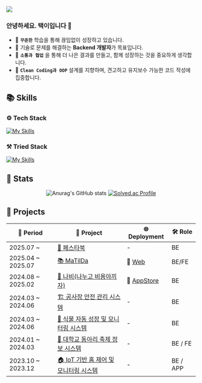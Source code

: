 <img src="https://capsule-render.vercel.app/api?type=venom&color=gradient&customColorList=0,1,7,14,20,24,27)&height=160&fontAlignY=43&descAlignY=64&section=header&text=Taek_2222&desc=Github%20🗂️&animation=fadeIn&fontSize=40&fontColor=FAFAFA&stroke=000000&strokeWidth=0.5"/>

### 안녕하세요. 택이입니다 👋
  - 🌱 **`꾸준한`** 학습을 통해 끊임없이 성장하고 있습니다.
  - 💭 기술로 문제를 해결하는 **Backend 개발자**가 목표입니다.
  - 💬 **`소통과 협업`** 을 통해 더 나은 결과를 만들고, 함께 성장하는 것을 중요하게 생각합니다.
  - 🫧 **`Clean Coding과 OOP`** 설계를 지향하며, 견고하고 유지보수 가능한 코드 작성에 집중합니다.


## 📚 Skills

### ⚙️ Tech Stack

[![My Skills](https://skillicons.dev/icons?i=java,spring,mysql)](https://skillicons.dev)
  
  
### ⚒️ Tried Stack

[![My Skills](https://skillicons.dev/icons?i=aws,dynamodb,gcp,githubactions,docker,postgres)](https://skillicons.dev)

## 📌 Stats

<div align="center">

![Anurag's GitHub stats](https://github-readme-stats.vercel.app/api?username=taek2222&show_icons=true&theme=tokyonight&hide=stars)
[![Solved.ac Profile](http://mazassumnida.wtf/api/v2/generate_badge?boj=oot309)](https://solved.ac/oot309/)

</div>

## 📂 Projects

<div align="center">

| 📅 Period       | 🚀 Project | 🌐 Deployment | 🛠 Role |
|-----------------|------------|---------------|---------|
| 2025.07 ~  | [🎉 페스타북](https://github.com/woowacourse-teams/2025-festabook) | - | BE |
| 2025.04 ~ 2025.07 | [📚 MaTilDa](https://github.com/TilGuy/BE_TilGuy) | 🔗 [Web](https://matilda.woowacourse.com/) | BE/FE |
| 2024.08 ~ 2025.02 | [🦋 나비(나누고 비용아끼자)](https://github.com/BUTTERFLY-CODE-NEAR) | 📱 [AppStore](https://apps.apple.com/kr/app/%EA%B3%B5%EB%8F%99%EA%B5%AC%EB%A7%A4-%EB%82%98%EB%B9%84/id6737232849) | BE |
| 2024.03 ~ 2024.06 | [🏗️ 공사장 안전 관리 시스템](https://github.com/GWNU-Capstone/Safety_Management) | - | BE |
| 2024.03 ~ 2024.06 | [🌱 식물 자동 성장 및 모니터링 시스템](https://github.com/taek2222/Growing_Plants) | - | BE |
| 2024.01 ~ 2024.03 | [🎪 대학교 동아리 축제 정보 시스템](https://github.com/taek2222/University_Club_Project) | - | BE / FE |
| 2023.10 ~ 2023.12 | [🏠 IoT 기반 홈 제어 및 모니터링 시스템](https://github.com/taek2222/Embedded_IoT_Project) | - | BE / APP |

</div>
